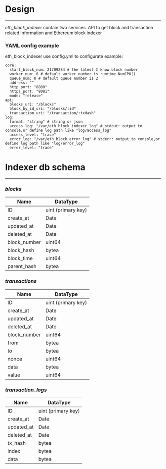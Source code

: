 # Design

---
*eth_block_indexer* contain two services. API to get block and transaction related information and Ethereum block indexer

### YAML config example
eth_block_indexer use config.yml to configurate
example:
```
core:
  start_block_num: 21709284 # the latest I know block number
  worker_num: 0 # default worker number is runtime.NumCPU()
  queue_num: 0 # default queue number is 2
  address: ""
  http_port: "8080"
  https_port: "8081"
  mode: "release"
api:
  blocks_uri: "/blocks"
  block_by_id_uri: "/blocks/:id"
  transaction_uri: "/transaction/:txHash"
log:
  format: "string" # string or json
  access_log: "/var/eth_block_indexer_log" # stdout: output to console,or define log path like "log/access_log"
  access_level: "trace"
  error_log: "/var/eth_block_error_log" # stderr: output to console,or define log path like "log/error_log"
  error_level: "trace"
```

# Indexer db schema

---
### *blocks*

| Name | DataType |
| ------ | ------ |
| ID   | uint (primary key)   |
| create_at   | Date   |
| updated_at   | Date   |
| deleted_at   | Date   |
| block_number   | uint64   |
| block_hash   | bytea   |
| block_time   | uint64   |
| parent_hash   | bytea   |

### *transactions*

| Name | DataType |
| ------ | ------ |
| ID   | uint (primary key)   |
| create_at   | Date   |
| updated_at   | Date   |
| deleted_at   | Date   |
| block_number   | uint64   |
| from   | bytea   |
| to   | bytea   |
| nonce   |  uint64  |
| data   |  bytea  |
| value   | uint64   |

### *transaction_logs*

| Name | DataType |
| ------ | ------ |
| ID   | uint (primary key)   |
| create_at   | Date   |
| updated_at   | Date   |
| deleted_at   | Date   |
| tx_hash   | bytea   |
| index   | bytea   |
| data   | bytea   |

